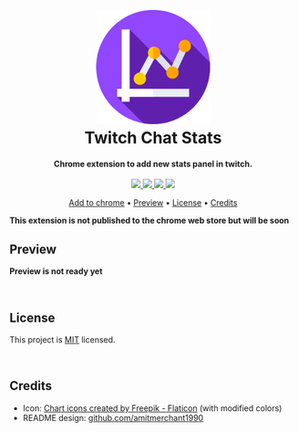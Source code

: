 <h1 align="center">
    <br>
    <a href="https://github.com/stevancorre/twitch-chat-stats/">
        <img src="resources/logo.png" alt="Twitch Chat Stats icon" width="200">
    </a>
    <br>
    Twitch Chat Stats
    <br>
</h1>

<h4 align="center">Chrome extension to add new stats panel in twitch.</h4>

<p align="center">
    <a href="https://nodejs.dev">
        <img src="https://img.shields.io/badge/Node.JS-68a063?style=for-the-badge&logo=node.js&logoColor=white">
    </a>
    <a href="https://www.typescriptlang.org">
        <img src="https://img.shields.io/badge/TypeScript-007acc?style=for-the-badge&logo=typescript&logoColor=white">
    </a>
    <a href="https://twitch.tv/">
        <img src="https://img.shields.io/badge/Twitch-9146ff?style=for-the-badge&logo=twitch&logoColor=white">
    </a>
    <a href="https://paypal.me/aiixu">
        <img src="https://img.shields.io/badge/Donate-00457c?style=for-the-badge&logo=paypal&logoColor=white">
    </a>
</p>

<p align="center">
    <a href="#">Add to chrome</a> •
    <a href="#preview">Preview</a> •
    <a href="#license">License</a> •
    <a href="#credits">Credits</a>
</p>

**This extension is not published to the chrome web store but will be soon**


## Preview

**Preview is not ready yet**

<br>

## License

This project is <a href="https://opensource.org/licenses/MIT">MIT</a> licensed.

<br>

## Credits

- Icon: <a href="https://www.flaticon.com/free-icons/chart" title="chart icons">Chart icons created by Freepik - Flaticon</a> (with modified colors)
- README design: <a href="https://github.com/amitmerchant1990/electron-markdownify/blob/master/README.md">github.com/amitmerchant1990</a>